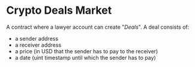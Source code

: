 # Crypto Deals Market

A contract where a lawyer account can create "*Deals*".
A deal consists of:
 - a sender address
 - a receiver address
 - a price (in USD that the sender has to pay to the receiver)
 - a date (uint timestamp until which the sender has to pay)

